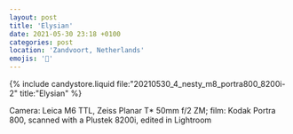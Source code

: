 ```yaml
---
layout: post
title: 'Elysian'
date: 2021-05-30 23:18 +0100
categories: post
location: 'Zandvoort, Netherlands'
emojis: '🔞'
---
```


{% include candystore.liquid file:"20210530_4_nesty_m8_portra800_8200i-2" title:"Elysian" %}

Camera: Leica M6 TTL, Zeiss Planar T\* 50mm f/2 ZM; film: Kodak Portra 800, scanned with a Plustek 8200i, edited in Lightroom

